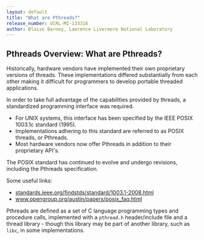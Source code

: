 ```yaml
---
layout: default
title: "What are Pthreads?"
release_number: UCRL-MI-133316
author: Blaise Barney, Lawrence Livermore National Laboratory
---
```


## Pthreads Overview: What are Pthreads?

Historically, hardware vendors have implemented their own proprietary versions of threads. These implementations differed substantially from each other making it difficult for programmers to develop portable threaded applications.

In order to take full advantage of the capabilities provided by threads, a standardized programming interface was required.
* For UNIX systems, this interface has been specified by the IEEE POSIX 1003.1c standard (1995).
* Implementations adhering to this standard are referred to as POSIX threads, or Pthreads.
* Most hardware vendors now offer Pthreads in addition to their proprietary API's.

The POSIX standard has continued to evolve and undergo revisions, including the Pthreads specification.

Some useful links:
* [standards.ieee.org/findstds/standard/1003.1-2008.html](http://standards.ieee.org/findstds/standard/1003.1-2008.html)
* www.opengroup.org/austin/papers/posix_faq.html

Pthreads are defined as a set of C language programming types and procedure calls, implemented with a `pthread.h` header/include file and a thread library - though this library may be part of another library, such as `libc`, in some implementations.
